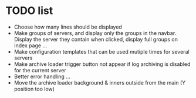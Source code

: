 # TODO list

- Choose how many lines should be displayed
- Make groups of servers, and display only the groups in the navbar. Display the server they contain when clicked,
  display full groups on index page ...
- Make configuration templates that can be used mutiple times for several servers
- Make archive loader trigger button not appear if log archiving is disabled for the current server
- Better error handling ...
- Move the archive loader background & inners outside from the main (Y position too low)
